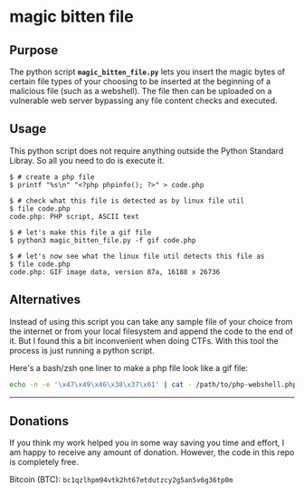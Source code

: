 # magic bitten file

## Purpose

The python script **`magic_bitten_file.py`** lets you insert the magic bytes of certain file types of your choosing to be inserted at the beginning of a malicious file (such as a webshell). The file then can be uploaded on a vulnerable web server bypassing any file content checks and executed.

## Usage

This python script does not require anything outside the Python Standard Libray. So all you need to do is execute it.

```console
$ # create a php file
$ printf "%s\n" "<?php phpinfo(); ?>" > code.php

$ # check what this file is detected as by linux file util
$ file code.php
code.php: PHP script, ASCII text

$ # let's make this file a gif file
$ python3 magic_bitten_file.py -f gif code.php

$ # let's now see what the linux file util detects this file as
$ file code.php
code.php: GIF image data, version 87a, 16188 x 26736
```

## Alternatives

Instead of using this script you can take any sample file of your choice from the internet or from your local filesystem and append the code to the end of it. But I found this a bit inconvenient when doing CTFs. With this tool the process is just running a python script.

Here's a bash/zsh one liner to make a php file look like a gif file:

```bash
echo -n -e '\x47\x49\x46\x38\x37\x61' | cat - /path/to/php-webshell.php > image.gif
```

---

## Donations

If you think my work helped you in some way saving you time and effort, I am happy to receive any amount of donation. However, the code in this repo is completely free.

Bitcoin (BTC): `bc1qzlhpm94vtk2ht67etdutzcy2g5an5v6g36tp0m`

